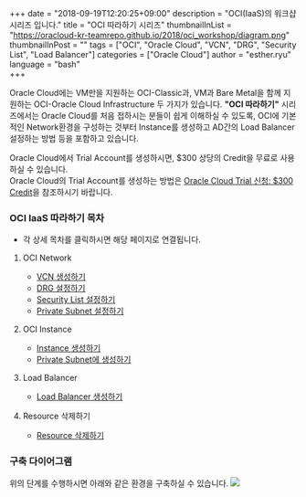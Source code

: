 +++
date = "2018-09-19T12:20:25+09:00"
description = "OCI(IaaS)의 워크샵 시리즈 입니다."
title = "OCI 따라하기 시리즈"
thumbnailInList = "https://oracloud-kr-teamrepo.github.io/2018/oci_workshop/diagram.png"
thumbnailInPost = ""
tags = ["OCI", "Oracle Cloud", "VCN", "DRG", "Security List", "Load Balancer"]
categories = ["Oracle Cloud"]
author = "esther.ryu"
language = "bash"  
+++

Oracle Cloud에는 VM만을 지원하는 OCI-Classic과, VM과 Bare Metal을 함께 지원하는 OCI-Oracle Cloud Infrastructure 두 가지가 있습니다. 
**"OCI 따라하기"** 시리즈에서는 Oracle Cloud를 처음 접하시는 분들이 쉽게 이해하실 수 있도록, OCI에 기본적인 Network환경을 구성하는 것부터 Instance를 생성하고 AD간의 Load Balancer 설정하는 방법 등을 포함하고 있습니다.

Oracle Cloud에서 Trial Account를 생성하시면, $300 상당의 Credit을 무료로 사용하실 수 있습니다.<br>
Oracle Cloud의 Trial Account를 생성하는 방법은 [Oracle Cloud Trial 신청: $300 Credit](http://www.oracloud.kr/post/oracle_cloud_reg/)을 참조하시기 바랍니다.


### OCI IaaS 따라하기 목차 
* 각 상세 목차를 클릭하시면 해당 페이지로 연결됩니다.

1. OCI Network 
	- [VCN 생성하기](../oci_workshop_1)
	- [DRG 설정하기](../oci_workshop_2)
	- [Security List 설정하기](../oci_workshop_3)
	- [Private Subnet 설정하기](../oci_workshop_4)

2. OCI Instance
	- [Instance 생성하기](../oci_workshop_5)
	- [Private Subnet에 생성하기](../oci_workshop_6)

3. Load Balancer
	- [Load Balancer 생성하기](../oci_workshop_7)

4. Resource 삭제하기
	- [Resource 삭제하기](../oci_workshop_8)

### 구축 다이어그램
위의 단계를 수행하시면 아래와 같은 환경을 구축하실 수 있습니다.
![](https://oracloud-kr-teamrepo.github.io/2018/oci_workshop/diagram.png)

